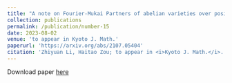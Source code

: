 ```yaml
---
title: "A note on Fourier-Mukai Partners of abelian varieties over positive characteristic fields"
collection: publications
permalink: /publication/number-15
date: 2023-08-02
venue: 'to appear in Kyoto J. Math.'
paperurl: 'https://arxiv.org/abs/2107.05404'
citation: 'Zhiyuan Li, Haitao Zou; to appear in <i>Kyoto J. Math.</i>.'
---
```


Download paper [here](https://arxiv.org/abs/2107.05404)
